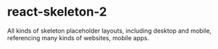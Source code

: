 # react-skeleton-2
All kinds of skeleton placeholder layouts, including desktop and mobile, referencing many kinds of websites, mobile apps.
